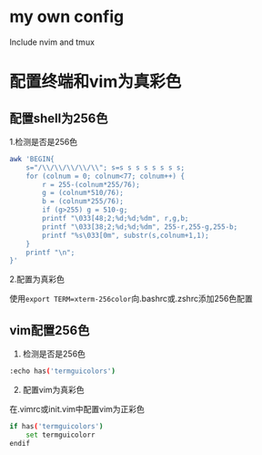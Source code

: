 # my own config

Include nvim and tmux


# 配置终端和vim为真彩色

## 配置shell为256色


1.检测是否是256色

```bash
awk 'BEGIN{
    s="/\\/\\/\\/\\/\\"; s=s s s s s s s s;
    for (colnum = 0; colnum<77; colnum++) {
        r = 255-(colnum*255/76);
        g = (colnum*510/76);
        b = (colnum*255/76);
        if (g>255) g = 510-g;
        printf "\033[48;2;%d;%d;%dm", r,g,b;
        printf "\033[38;2;%d;%d;%dm", 255-r,255-g,255-b;
        printf "%s\033[0m", substr(s,colnum+1,1);
    }
    printf "\n";
}'
```

2.配置为真彩色

使用`export TERM=xterm-256color`向.bashrc或.zshrc添加256色配置


## vim配置256色

1. 检测是否是256色

```bash
:echo has('termguicolors')
```

2. 配置vim为真彩色

在.vimrc或init.vim中配置vim为正彩色

```bash
if has('termguicolors')
    set termguicolorr
endif
```
